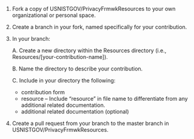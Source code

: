 1. Fork a copy of USNISTGOV/PrivacyFrmwkResources to your own organizational or personal space. 
2. Create a branch in your fork, named specifically for your contribution. 
3. In your branch: 

	A. Create a new directory within the Resources directory (i.e., Resources/[your-contribution-name]).
	
	B. Name the directory to describe your contribution. 
	
	C. Include in your directory the following:
	
	* contribution form
	* resource – Include “resource” in file name to differentiate from any additional related documentation.
	* additional related documentation (optional)
	
4. Create a pull request from your branch to the master branch in USNISTGOV/PrivacyFrmwkResources.
